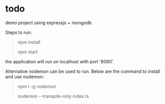 # todo
demo project using expressjs + mongodb

Steps to run:
> npm install

> npm start

the application will run on localhost with port '8080'.

Alternative nodemon can be used to run. Below are the command to install and use nodemon:

> npm i -g nodemon

> nodemon --transpile-only index.ts
